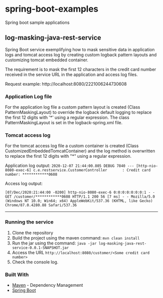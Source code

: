 # spring-boot-examples

Spring boot sample applications

## log-masking-java-rest-service

 Spring Boot service exemplifying how to mask sensitive data in application logs and tomcat access log by creating custom logback pattern layouts and customizing tomcat embedded container.
  
  The requirement is to mask the first 12 characters in the credit card number received in the service URL in the application and access log files.
  
  Request example: http://localhost:8080/2221006244730608
  
  ### Application Log file
  For the application log file a custom pattern layout is created (Class PatternMaskingLayout) to override the logback default logging to replace the first 12 digits with '\*'  using a regular expression. The class PatternMaskingLayout is set in the logback-spring.xml file.
  
### Tomcat access log
  For the tomcat access log file a custom container is created (Class CustomizedEmbeddedTomcatContainer) and the log method is overwritten to replace the first 12 digits with "\*" using a regular expression.
  
  Application log output:
    ```2020-12-07 21:44:00.805 DEBUG 7840 --- [http-nio-8080-exec-6] c.e.restservice.CustomerController       : Credit card number: ************0608```
  
  Access log output:
   
   ```[07/Dec/2020:21:44:00 -0200] http-nio-8080-exec-6 0:0:0:0:0:0:0:1 - - GET /customer/************0608 HTTP/1.1 200 56 [7 ms] - - Mozilla/5.0 (Windows NT 10.0; Win64; x64) AppleWebKit/537.36 (KHTML, like Gecko) Chrome/87.0.4280.88 Safari/537.36```
   
 ---
### Running the service

 1. Clone the repository
 1. Build the project using the maven command: ```mvn clean install```
 1. Run the jar using the command: ```java -jar log-masking-java-rest-service-0.0.1-SNAPSHOT.jar```
 1. Access the URL ```http://localhost:8080/customer/<Some credit card number>```
 1. Check the console log.
 
### Built With
* [Maven](https://maven.apache.org/) - Dependency Management
* [Spring Boot](https://spring.io/projects/spring-boot)
